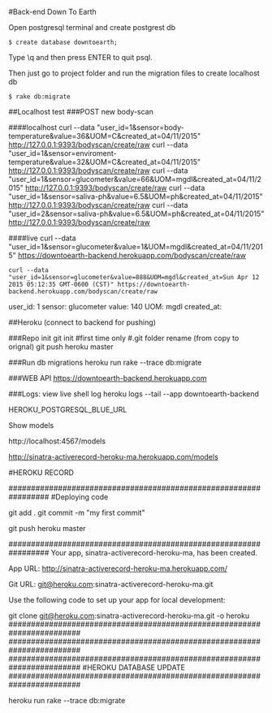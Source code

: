 #Back-end Down To Earth

Open postgresql terminal and create postgrest db

	$ create database downtoearth;

Type \q and then press ENTER to quit psql.

Then just go to project folder and run the migration files to create localhost db

	$ rake db:migrate

##Localhost test
###POST new body-scan

####localhost
	curl --data "user_id=1&sensor=body-temperature&value=36&UOM=C&created_at=04/11/2015" http://127.0.0.1:9393/bodyscan/create/raw
	curl --data "user_id=1&sensor=enviroment-temperature&value=32&UOM=C&created_at=04/11/2015" http://127.0.0.1:9393/bodyscan/create/raw
	curl --data "user_id=1&sensor=glucometer&value=66&UOM=mgdl&created_at=04/11/2015" http://127.0.0.1:9393/bodyscan/create/raw
	curl --data "user_id=1&sensor=saliva-ph&value=6.5&UOM=ph&created_at=04/11/2015" http://127.0.0.1:9393/bodyscan/create/raw
	curl --data "user_id=2&sensor=saliva-ph&value=6.5&UOM=ph&created_at=04/11/2015" http://127.0.0.1:9393/bodyscan/create/raw

####live
	curl --data "user_id=1&sensor=glucometer&value=1&UOM=mgdl&created_at=04/11/2015" https://downtoearth-backend.herokuapp.com/bodyscan/create/raw

	curl --data "user_id=1&sensor=glucometer&value=888&UOM=mgdl&created_at=Sun Apr 12 2015 05:12:35 GMT-0600 (CST)" https://downtoearth-backend.herokuapp.com/bodyscan/create/raw

user_id: 1 sensor: glucometer value: 140 UOM: mgdl created_at: 

##Heroku (connect to backend for pushing)

###Repo init
	git init #first time only
	#.git folder rename (from copy to orignal)
	git push heroku master

###Run db migrations
	heroku run rake --trace db:migrate

###WEB API
	https://downtoearth-backend.herokuapp.com

###Logs: view live shell log
	heroku logs --tail --app downtoearth-backend




















HEROKU_POSTGRESQL_BLUE_URL

Show models

http://localhost:4567/models

http://sinatra-activerecord-heroku-ma.herokuapp.com/models

#HEROKU RECORD

#################################################################
#Deploying code

 git add .
 git commit -m "my first commit"

git push heroku master

#################################################################
Your app, sinatra-activerecord-heroku-ma, has been created.

App URL:
http://sinatra-activerecord-heroku-ma.herokuapp.com/

Git URL:
git@heroku.com:sinatra-activerecord-heroku-ma.git

Use the following code to set up your app for local development:

git clone git@heroku.com:sinatra-activerecord-heroku-ma.git -o heroku
########################################################################
########################################################################
########################################################################
#HEROKU DATABASE UPDATE
########################################################################

heroku run rake --trace db:migrate

